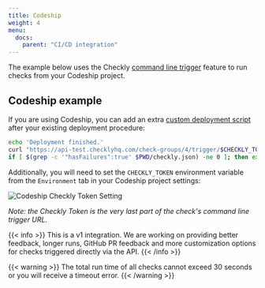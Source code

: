 ```yaml
---
title: Codeship
weight: 4
menu:
  docs:
    parent: "CI/CD integration"
---
```


The example below uses the Checkly [command line trigger](/docs/cicd/triggers/) feature to run checks from your Codeship project.

## Codeship example

If you are using Codeship, you can add an extra [custom deployment script](https://documentation.codeship.com/basic/continuous-deployment/deployment-with-custom-scripts/) after your existing deployment procedure:

```bash
echo 'Deployment finished.'
curl "https://api-test.checklyhq.com/check-groups/4/trigger/$CHECKLY_TOKEN" > $PWD/checkly.json
if [ $(grep -c '"hasFailures":true' $PWD/checkly.json) -ne 0 ]; then exit 1; fi
```

Additionally, you will need to set the `CHECKLY_TOKEN` environment variable from the `Environment` tab in your Codeship project settings:

![Codeship Checkly Token Setting](/docs/images/cicd/codeship-param.png)

_Note: the Checkly Token is the very last part of the check's command line trigger URL._

{{< info >}}
This is a v1 integration. We are working on providing better feedback, longer runs, GitHub PR feedback and more customization options
for checks triggered directly via the API. 
{{< /info >}}
 
 {{< warning >}}
 The total run time of all checks cannot exceed 30 seconds or you will receive a timeout error. 
 {{< /warning >}}
